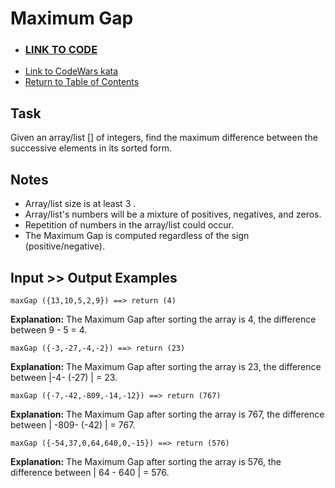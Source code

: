 # Maximum Gap

- ### **[LINK TO CODE](./maximum-gap.js)**
- [Link to CodeWars kata](https://www.codewars.com/kata/5a7893ef0025e9eb50000013)
- [Return to Table of Contents](https://github.com/alex-whan/codewars)

## Task

Given an array/list [] of integers, find the maximum difference between the successive elements in its sorted form.

## Notes

- Array/list size is at least 3 .
- Array/list's numbers will be a mixture of positives, negatives, and zeros.
- Repetition of numbers in the array/list could occur.
- The Maximum Gap is computed regardless of the sign (positive/negative).

## Input >> Output Examples

    maxGap ({13,10,5,2,9}) ==> return (4)

**Explanation:**
The Maximum Gap after sorting the array is 4, the difference between 9 - 5 = 4.

    maxGap ({-3,-27,-4,-2}) ==> return (23)

**Explanation:**
The Maximum Gap after sorting the array is 23, the difference between |-4- (-27) | = 23.

    maxGap ({-7,-42,-809,-14,-12}) ==> return (767)

**Explanation:**
The Maximum Gap after sorting the array is 767, the difference between | -809- (-42) | = 767.

    maxGap ({-54,37,0,64,640,0,-15}) ==> return (576)

**Explanation:**
The Maximum Gap after sorting the array is 576, the difference between | 64 - 640 | = 576.
